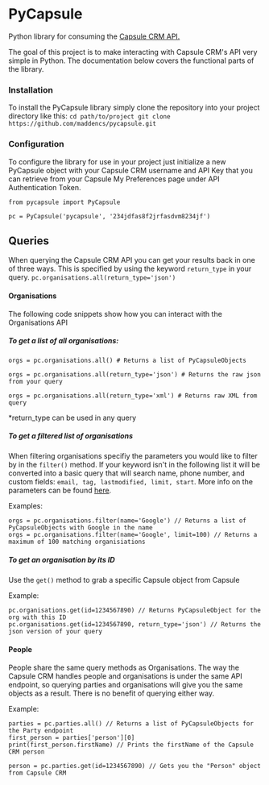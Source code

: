 # PyCapsule
Python library for consuming the <a href="http://developer.capsulecrm.com">Capsule CRM API.</a>

The goal of this project is to make interacting with Capsule CRM's API very simple in Python. The documentation below covers the functional parts of the library.

### Installation
To install the PyCapsule library simply clone the repository into your project directory like this:
`
cd path/to/project
git clone https://github.com/maddencs/pycapsule.git
`


### Configuration
To configure the library for use in your project just initialize a new PyCapsule object with your Capsule CRM username and API Key that you can retrieve from your Capsule My Preferences page under API Authentication Token.

```
from pycapsule import PyCapsule

pc = PyCapsule('pycapsule', '234jdfas8f2jrfasdvm8234jf')
```

## Queries
When querying the Capsule CRM API you can get your results back in one of three ways. This is specified by using the keyword `return_type` in your query.
`pc.organisations.all(return_type='json')`

#### Organisations
The following code snippets show how you can interact with the Organisations API

##### To get a list of all organisations:

```
orgs = pc.organisations.all() # Returns a list of PyCapsuleObjects

orgs = pc.organisations.all(return_type='json') # Returns the raw json from your query

orgs = pc.organisations.all(return_type='xml') # Returns raw XML from query
```
*return_type can be used in any query

##### To get a filtered list of organisations
When filtering organisations specifiy the parameters you would like to filter by in the `filter()` method. If your keyword isn't in the following list it will be converted into a basic query that will search name, phone number, and custom fields: `email, tag, lastmodified, limit, start`. More info on the parameters can be found <a href='http://developer.capsulecrm.com/v1/resources/parties/'>here</a>.

Examples:

```
orgs = pc.organisations.filter(name='Google') // Returns a list of PyCapsuleObjects with Google in the name
orgs = pc.organisations.filter(name='Google', limit=100) // Returns a maximum of 100 matching organisiations
```

##### To get an organisation by its ID
Use the `get()` method to grab a specific Capsule object from Capsule

Example:
```
pc.organisations.get(id=1234567890) // Returns PyCapsuleObject for the org with this ID
pc.organisations.get(id=1234567890, return_type='json') // Returns the json version of your query
```

#### People
People share the same query methods as Organisations. The way the Capsule CRM handles people and organisations is under the same API endpoint, so querying parties and organisations will give you the same objects as a result. There is no benefit of querying either way.

Example:

```
parties = pc.parties.all() // Returns a list of PyCapsuleObjects for the Party endpoint
first_person = parties['person'][0]
print(first_person.firstName) // Prints the firstName of the Capsule CRM person

person = pc.parties.get(id=1234567890) // Gets you the "Person" object from Capsule CRM
```
